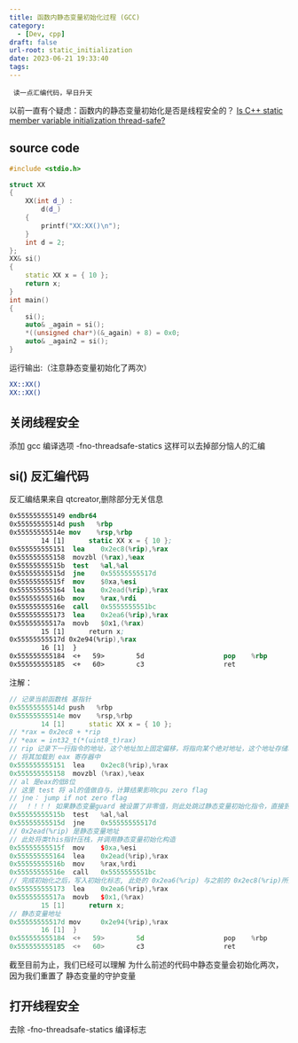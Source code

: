```yaml
---
title: 函数内静态变量初始化过程 (GCC)
category:
  - [Dev, cpp]
draft: false
url-root: static_initialization
date: 2023-06-21 19:33:40
tags:
---
```

```
 读一点汇编代码，早日升天
```

以前一直有个疑虑：函数内的静态变量初始化是否是线程安全的？
[Is C++ static member variable initialization thread-safe?](https://stackoverflow.com/questions/1962880/is-c-static-member-variable-initialization-thread-safe)

## source code
```cpp
#include <stdio.h>

struct XX
{
    XX(int d_) :
        d(d_)
    {
        printf("XX:XX()\n");
    }
    int d = 2;
};
XX& si()
{
    static XX x = { 10 };
    return x;
}
int main()
{
    si();
    auto& _again = si();
    *((unsigned char*)(&_again) + 8) = 0x0;
    auto& _again2 = si();
}
```
运行输出:（注意静态变量初始化了两次）
```bash
XX::XX()
XX::XX()
```
## 关闭线程安全
添加 gcc 编译选项 -fno-threadsafe-statics
这样可以去掉部分恼人的汇编

## si() 反汇编代码
反汇编结果来自 qtcreator,删除部分无关信息
```nasm
0x555555555149 endbr64
0x55555555514d push   %rbp
0x55555555514e mov    %rsp,%rbp
        14 [1]	    static XX x = { 10 };
0x555555555151  lea    0x2ec8(%rip),%rax
0x555555555158  movzbl (%rax),%eax
0x55555555515b  test   %al,%al
0x55555555515d  jne    0x55555555517d 
0x55555555515f  mov    $0xa,%esi
0x555555555164  lea    0x2ead(%rip),%rax
0x55555555516b  mov    %rax,%rdi
0x55555555516e  call   0x5555555551bc
0x555555555173  lea    0x2ea6(%rip),%rax
0x55555555517a  movb   $0x1,(%rax)
        15 [1]	    return x;
0x55555555517d 0x2e94(%rip),%rax 
        16 [1]	}
0x555555555184  <+   59>        5d                    pop    %rbp
0x555555555185  <+   60>        c3                    ret
```

注解：
```cpp
// 记录当前函数栈 基指针
0x55555555514d push   %rbp
0x55555555514e mov    %rsp,%rbp
        14 [1]	    static XX x = { 10 };
// *rax = 0x2ec8 + *rip  
// *eax = int32_t(*(uint8_t)rax)
// rip 记录下一行指令的地址，这个地址加上固定偏移，将指向某个绝对地址，这个地址存储着静态变量的守护变量
// 将其加载到 eax 寄存器中
0x555555555151  lea    0x2ec8(%rip),%rax
0x555555555158  movzbl (%rax),%eax
// al 是eax的低8位
// 这里 test 将 al的值做自与，计算结果影响cpu zero flag
// jne： jump if not zero flag
//  ！！！！ 如果静态变量guard 被设置了非零值，则此处跳过静态变量初始化指令，直接到达 下方的 return 点
0x55555555515b  test   %al,%al
0x55555555515d  jne    0x55555555517d 
// 0x2ead(%rip) 是静态变量地址
// 此处将类this指针压栈，并调用静态变量初始化构造
0x55555555515f  mov    $0xa,%esi
0x555555555164  lea    0x2ead(%rip),%rax
0x55555555516b  mov    %rax,%rdi
0x55555555516e  call   0x5555555551bc
// 完成初始化之后，写入初始化标志, 此处的 0x2ea6(%rip) 与之前的 0x2ec8(%rip)所指都是 静态变量xx的守护变量
0x555555555173  lea    0x2ea6(%rip),%rax
0x55555555517a  movb   $0x1,(%rax)
        15 [1]	    return x;
// 静态变量地址
0x55555555517d mov     0x2e94(%rip),%rax 
        16 [1]	}
0x555555555184  <+   59>        5d                    pop    %rbp
0x555555555185  <+   60>        c3                    ret
```

截至目前为止，我们已经可以理解 为什么前述的代码中静态变量会初始化两次，因为我们重置了 静态变量的守护变量

## 打开线程安全
去除  -fno-threadsafe-statics 编译标志

